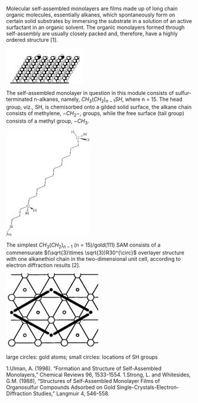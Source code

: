 

Molecular self-assembled monolayers are films made up of long chain organic molecules, essentially alkanes, which spontaneously form on certain solid substrates by immersing the substrate in a solution of an active surfactant in an organic solvent. The organic monolayers formed through self-assembly are usually closely packed and, therefore, have a highly ordered structure [1].

![](<./Selfassemble 1.jpg>)



The self-assembled monolayer in question in this module consists of sulfur-terminated n-alkanes, namely, $CH_3(CH_2)_{n-1}SH$, where n = 15. The head group, viz., SH, is chemisorbed onto a gilded solid surface, the alkane chain consists of methylene, $-CH_2-$, groups, while the free surface (tail group) consists of a methyl group, $-CH_3$.


![](<./Selfassemble 2.jpg>)



The simplest $CH_3(CH_2)_{n-1}$ (n = 15)/gold(111) SAM consists of a commensurate $(\sqrt{3}\times \sqrt{3})R30^{\circ}$ overlayer structure with one alkanethiol chain in the two-dimensional unit cell, according to electron diffraction results [2].

![](<./Selfassemble 3.jpg>)

large circles: gold atoms; small circles: locations of SH groups





1.Ulman, A. (1996). “Formation and Structure of Self-Assembled Monolayers,” Chemical Reviews 96, 1533-1554. 
1.Strong, L. and Whitesides, G.M. (1988), “Structures of Self-Assembled Monolayer Films of Organosulfur Compounds Adsorbed on Gold Single-Crystals-Electron-Diffraction Studies,” Langmuir 4, 546-558.